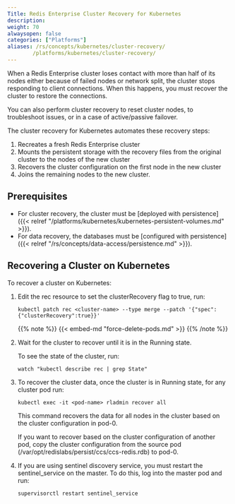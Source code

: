 ```yaml
---
Title: Redis Enterprise Cluster Recovery for Kubernetes
description: 
weight: 70
alwaysopen: false
categories: ["Platforms"]
aliases: /rs/concepts/kubernetes/cluster-recovery/
        /platforms/kubernetes/cluster-recovery/
---
```

When a Redis Enterprise cluster loses contact with more than half of its nodes either because of failed nodes or network split,
the cluster stops responding to client connections.
When this happens, you must recover the cluster to restore the connections.

You can also perform cluster recovery to reset cluster nodes, to troubleshoot issues, or in a case of active/passive failover.

The cluster recovery for Kubernetes automates these recovery steps:

1. Recreates a fresh Redis Enterprise cluster
1. Mounts the persistent storage with the recovery files from the original cluster to the nodes of the new cluster
1. Recovers the cluster configuration on the first node in the new cluster
1. Joins the remaining nodes to the new cluster.

## Prerequisites

- For cluster recovery, the cluster must be [deployed with persistence]({{< relref "/platforms/kubernetes/kubernetes-persistent-volumes.md" >}}).
- For data recovery, the databases must be [configured with persistence]({{< relref "/rs/concepts/data-access/persistence.md" >}}).

## Recovering a Cluster on Kubernetes

To recover a cluster on Kubernetes:

1. Edit the rec resource to set the clusterRecovery flag to true, run:

    ```src
    kubectl patch rec <cluster-name> --type merge --patch '{"spec":{"clusterRecovery":true}}'
    ```

    {{% note %}}
    {{< embed-md "force-delete-pods.md" >}}
    {{% /note %}}

1. Wait for the cluster to recover until it is in the Running state.

    To see the state of the cluster, run:

    ```src
    watch "kubectl describe rec | grep State"
    ```

1. To recover the cluster data, once the cluster is in Running state, for any cluster pod run:

    ```src
    kubectl exec -it <pod-name> rladmin recover all
    ```

    This command recovers the data for all nodes in the cluster based on the cluster configuration in pod-0.

    If you want to recover based on the cluster configuration of another pod, copy the cluster configuration from the source pod (/var/opt/redislabs/persist/ccs/ccs-redis.rdb) to pod-0.

1. If you are using sentinel discovery service, you must restart the sentinel_service on the master. To do this, log into the master pod and run:

    ```src
    supervisorctl restart sentinel_service
    ```
